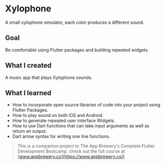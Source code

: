 # Xylophone

A small xylophone simulator, each color produces a different sound.

## Goal

Be comfortable using Flutter packages and building repeated widgets.

## What I created

A music app that plays Xylophone sounds.

## What I learned

* How to incorporate open source libraries of code into your project using Flutter Packages.
* How to play sound on both iOS and Android.
* How to generate repeated user interface Widgets.
* How to use Dart functions that can take input arguments as well as return an output.
* Dart arrow syntax for writing one line functions.

>This is a companion project to The App Brewery's Complete Flutter Development Bootcamp, check out the full course at [www.appbrewery.co](https://www.appbrewery.co/)